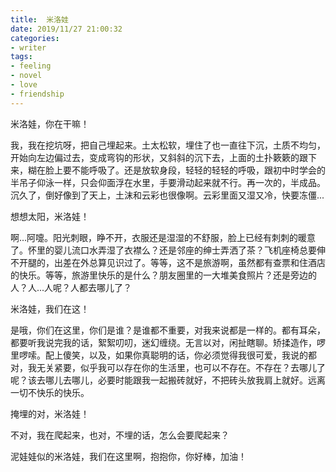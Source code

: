 ```yaml
---
title:  米洛娃
date: 2019/11/27 21:00:32
categories: 
- writer
tags:
- feeling
- novel
- love
- friendship
---
```


米洛娃，你在干嘛！

我，我在挖坑呀，把自己埋起来。土太松软，埋住了也一直往下沉，土质不均匀，开始向左边偏过去，变成弯钩的形状，又斜斜的沉下去，上面的土扑簌簌的跟下来，糊在脸上要不能呼吸了。还是放软身段，轻轻的轻轻的呼吸，跟初中时学会的半吊子仰泳一样，只会仰面浮在水里，手要滑动起来就不行。再一次的，半成品。沉久了，倒好像到了天上，土沫和云彩也很像啊。云彩里面又湿又冷，快要冻僵...

想想太阳，米洛娃！

啊...阿嚏。阳光刺眼，睁不开，衣服还是湿湿的不舒服，脸上已经有刺刺的暖意了。怀里的婴儿流口水弄湿了衣襟么？还是邻座的绅士弄洒了茶？飞机座椅总要伸不开腿的，出差在外总算见识过了。等等，这不是旅游啊，虽然都有查票和住酒店的快乐。等等，旅游里快乐的是什么？朋友圈里的一大堆美食照片？还是旁边的人？人...人呢？人都去哪儿了？

米洛娃，我们在这！

是哦，你们在这里，你们是谁？是谁都不重要，对我来说都是一样的。都有耳朵，都要听我说完我的话，絮絮叨叨，迷幻缠绕。无言以对，闲扯瞎聊。矫揉造作，啰里啰嗦。配上傻笑，以及，如果你真聪明的话，你必须觉得我很可爱，我说的都对，我无关紧要，似乎我可以存在你的生活里，也可以不存在。不存在？去哪儿了呢？该去哪儿去哪儿，必要时能跟我一起搬砖就好，不把砖头放我肩上就好。远离一切不快乐的快乐。

掩埋的对，米洛娃！

不对，我在爬起来，也对，不埋的话，怎么会要爬起来？

泥娃娃似的米洛娃，我们在这里啊，抱抱你，你好棒，加油！